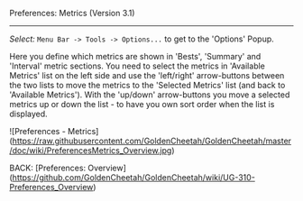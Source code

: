 Preferences: Metrics (Version 3.1)
***

_Select:_ `Menu Bar -> Tools -> Options...` to get to the 'Options' Popup.

Here you define which metrics are shown in 'Bests', 'Summary' and 'Interval' metric sections. You need to select the metrics in 'Available Metrics' list on the left side and use the 'left/right' arrow-buttons between the two lists to move the metrics to the 'Selected Metrics' list (and back to 'Available Metrics'). With the 'up/down' arrow-buttons you move a selected metrics up or down the list - to have you own sort order when the list is displayed.

![Preferences - Metrics] (https://raw.githubusercontent.com/GoldenCheetah/GoldenCheetah/master/doc/wiki/PreferencesMetrics_Overview.jpg)



BACK: [Preferences: Overview] (https://github.com/GoldenCheetah/GoldenCheetah/wiki/UG-310-Preferences_Overview)
